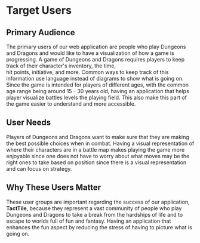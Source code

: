 # Target Users

## Primary Audience

The primary users of our web application are people who play Dungeons and Dragons and would like to have a visualization of how a game is progressing. A game of Dungeons and Dragons requires players to keep track of their character's inventory, the time,  
hit points, initiative, and more. Common ways to keep track of this information use language instead of diagrams to show what is going on. Since the game is intended for players of different ages, with the common age range being around 15 - 30 years old, having an application that helps player visualize battles levels the playing field. This also make this part of the game easier to understand and more accessible.

## User Needs
Players of Dungeons and Dragons want to make sure that they are making the best possible choices when in combat. Having a visual representation of where their characters are in a battle map makes playing the game more enjoyable since one does not have to worry about what moves may be the right ones to take based on position since there is a visual representation and can focus on strategy.

## Why These Users Matter
These user groups are important regarding the success of our application, **TactTile**, because they represent a vast community of people who play Dungeons and Dragons to take a break from the hardships of life and to escape to worlds full of fun and fantasy. Having an application that enhances the fun aspect by reducing the stress of having to picture what is going on.
